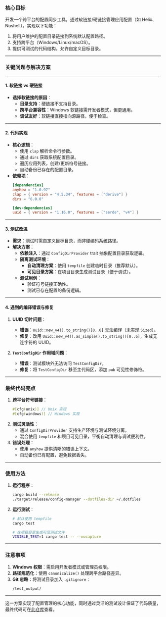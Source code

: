 ### **核心目标**
开发一个跨平台的配置同步工具，通过软链接/硬链接管理应用配置（如 Helix、Nushell），实现以下功能：
1. 将用户维护的配置目录链接到系统默认配置路径。
2. 支持跨平台（Windows/Linux/macOS）。
3. 提供可测试的代码结构，允许自定义目标目录。

---

### **关键问题与解决方案**

---

#### **1. 软链接 vs 硬链接**
- **选择软链接的原因**：
  - **目录支持**：硬链接不支持目录。
  - **跨平台兼容性**：Windows 软链接需开发者模式，但更通用。
  - **调试友好**：软链接直接指向源路径，便于检查。

---

#### **2. 代码实现**
- **核心逻辑**：
  - 使用 `clap` 解析命令行参数。
  - 通过 `dirs` 获取系统配置目录。
  - 遍历应用列表，创建/更新符号链接。
  - 自动备份已存在的配置目录。
- **依赖项**：
  ```toml
  [dependencies]
  anyhow = "1.0.97"
  clap = { version = "4.5.34", features = ["derive"] }
  dirs = "6.0.0"

  [dev-dependencies]
  uuid = { version = "1.16.0", features = ["serde", "v4"] }
  ```

---

#### **3. 测试改进**
- **需求**：测试时需自定义目标目录，而非硬编码系统路径。
- **解决方案**：
  - **依赖注入**：通过 `ConfigDirProvider` trait 抽象配置目录获取逻辑。
  - **隔离测试环境**：
    - **自动清理方案**：使用 `tempfile` 创建临时目录（推荐默认）。
    - **可见目录方案**：在项目目录生成测试目录（便于调试）。
  - **测试用例**：
    - 验证符号链接正确性。
    - 测试已存在配置的备份逻辑。

---

#### **4. 遇到的编译错误与修复**
1. **UUID 切片问题**：
   - **错误**：`Uuid::new_v4().to_string()[0..6]` 无法编译（未实现 `Sized`）。
   - **修复**：改用 `Uuid::new_v4().as_simple().to_string()[0..6]`，生成无连字符的 UUID。

2. **`TestConfigDir` 作用域问题**：
   - **错误**：测试模块外无法访问 `TestConfigDir`。
   - **修复**：将 `TestConfigDir` 移至主代码区，添加 `pub` 可见性修饰符。

---

### **最终代码亮点**
1. **跨平台符号链接**：
   ```rust
   #[cfg(unix)] // Unix 实现
   #[cfg(windows)] // Windows 实现
   ```
2. **测试灵活性**：
   - 通过 `ConfigDirProvider` 支持生产环境与测试环境分离。
   - 混合使用 `tempfile` 和项目可见目录，平衡自动清理与调试便利性。
3. **错误处理**：
   - 使用 `anyhow` 提供清晰的错误上下文。
   - 自动备份已有配置，避免数据丢失。

---

### **使用方法**
1. **运行程序**：
   ```bash
   cargo build --release
   ./target/release/config-manager --dotfiles-dir ~/.dotfiles
   ```
2. **运行测试**：
   ```bash
   # 默认使用 tempfile
   cargo test

   # 在项目目录生成可见测试文件
   VISIBLE_TEST=1 cargo test -- --nocapture
   ```

---

### **注意事项**
1. **Windows 权限**：需启用开发者模式或管理员权限。
2. **路径规范化**：使用 `canonicalize()` 处理跨平台路径差异。
3. **Git 忽略**：将测试目录加入 `.gitignore`：
   ```
   /test_output/
   ```

--- 

这一方案实现了配置管理的核心功能，同时通过灵活的测试设计保证了代码质量，最终代码可在[此仓库](https://github.com/username/config-manager)查看。
